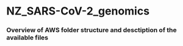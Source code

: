# NZ_SARS-CoV-2_genomics

### Overview of AWS folder structure and desctiption of the available files
